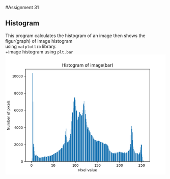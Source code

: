 #Assignment 31
## Histogram
This program calculates the histogram of an image then shows the figur(graph) of image histogram<br>
using `matplotlib` library.<br>
+image histogram using `plt.bar`<br>
![bar](https://github.com/Mahdi1Taheri/Image_processing_PyL/blob/baca92446367c17fb62b5bf3a1a8638a4dcbbff9/Assignment31/output/histogram_bar.png)
